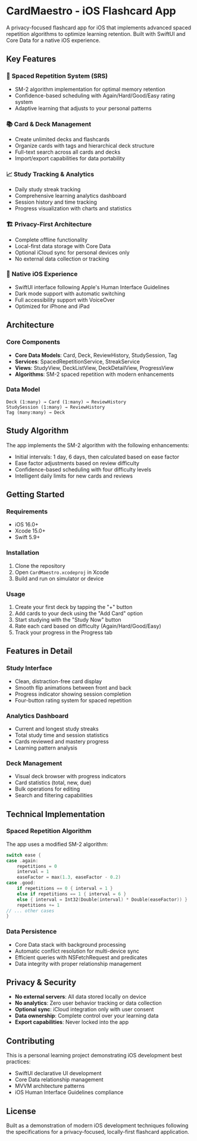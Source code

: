# CardMaestro - iOS Flashcard App

A privacy-focused flashcard app for iOS that implements advanced spaced repetition algorithms to optimize learning retention. Built with SwiftUI and Core Data for a native iOS experience.

## Key Features

### 🎯 **Spaced Repetition System (SRS)**
- SM-2 algorithm implementation for optimal memory retention
- Confidence-based scheduling with Again/Hard/Good/Easy rating system
- Adaptive learning that adjusts to your personal patterns

### 📚 **Card & Deck Management**
- Create unlimited decks and flashcards
- Organize cards with tags and hierarchical deck structure
- Full-text search across all cards and decks
- Import/export capabilities for data portability

### 📈 **Study Tracking & Analytics**
- Daily study streak tracking
- Comprehensive learning analytics dashboard
- Session history and time tracking
- Progress visualization with charts and statistics

### 🏗️ **Privacy-First Architecture**
- Complete offline functionality
- Local-first data storage with Core Data
- Optional iCloud sync for personal devices only
- No external data collection or tracking

### 🍎 **Native iOS Experience**
- SwiftUI interface following Apple's Human Interface Guidelines
- Dark mode support with automatic switching
- Full accessibility support with VoiceOver
- Optimized for iPhone and iPad

## Architecture

### Core Components
- **Core Data Models**: Card, Deck, ReviewHistory, StudySession, Tag
- **Services**: SpacedRepetitionService, StreakService
- **Views**: StudyView, DeckListView, DeckDetailView, ProgressView
- **Algorithms**: SM-2 spaced repetition with modern enhancements

### Data Model
```
Deck (1:many) → Card (1:many) → ReviewHistory
StudySession (1:many) → ReviewHistory
Tag (many:many) → Deck
```

## Study Algorithm

The app implements the SM-2 algorithm with the following enhancements:
- Initial intervals: 1 day, 6 days, then calculated based on ease factor
- Ease factor adjustments based on review difficulty
- Confidence-based scheduling with four difficulty levels
- Intelligent daily limits for new cards and reviews

## Getting Started

### Requirements
- iOS 16.0+
- Xcode 15.0+
- Swift 5.9+

### Installation
1. Clone the repository
2. Open `CardMaestro.xcodeproj` in Xcode
3. Build and run on simulator or device

### Usage
1. Create your first deck by tapping the "+" button
2. Add cards to your deck using the "Add Card" option
3. Start studying with the "Study Now" button
4. Rate each card based on difficulty (Again/Hard/Good/Easy)
5. Track your progress in the Progress tab

## Features in Detail

### Study Interface
- Clean, distraction-free card display
- Smooth flip animations between front and back
- Progress indicator showing session completion
- Four-button rating system for spaced repetition

### Analytics Dashboard
- Current and longest study streaks
- Total study time and session statistics
- Cards reviewed and mastery progress
- Learning pattern analysis

### Deck Management
- Visual deck browser with progress indicators
- Card statistics (total, new, due)
- Bulk operations for editing
- Search and filtering capabilities

## Technical Implementation

### Spaced Repetition Algorithm
The app uses a modified SM-2 algorithm:

```swift
switch ease {
case .again:
    repetitions = 0
    interval = 1
    easeFactor = max(1.3, easeFactor - 0.2)
case .good:
    if repetitions == 0 { interval = 1 }
    else if repetitions == 1 { interval = 6 }
    else { interval = Int32(Double(interval) * Double(easeFactor)) }
    repetitions += 1
// ... other cases
}
```

### Data Persistence
- Core Data stack with background processing
- Automatic conflict resolution for multi-device sync
- Efficient queries with NSFetchRequest and predicates
- Data integrity with proper relationship management

## Privacy & Security

- **No external servers**: All data stored locally on device
- **No analytics**: Zero user behavior tracking or data collection
- **Optional sync**: iCloud integration only with user consent
- **Data ownership**: Complete control over your learning data
- **Export capabilities**: Never locked into the app

## Contributing

This is a personal learning project demonstrating iOS development best practices:
- SwiftUI declarative UI development
- Core Data relationship management
- MVVM architecture patterns
- iOS Human Interface Guidelines compliance

## License

Built as a demonstration of modern iOS development techniques following the specifications for a privacy-focused, locally-first flashcard application.